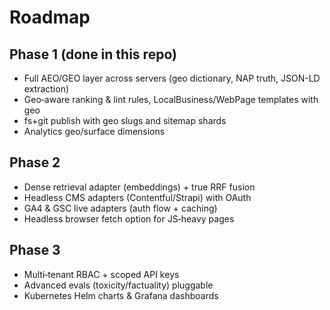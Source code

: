 # Roadmap

## Phase 1 (done in this repo)
- Full AEO/GEO layer across servers (geo dictionary, NAP truth, JSON-LD extraction)
- Geo‑aware ranking & lint rules, LocalBusiness/WebPage templates with geo
- fs+git publish with geo slugs and sitemap shards
- Analytics geo/surface dimensions

## Phase 2
- Dense retrieval adapter (embeddings) + true RRF fusion
- Headless CMS adapters (Contentful/Strapi) with OAuth
- GA4 & GSC live adapters (auth flow + caching)
- Headless browser fetch option for JS‑heavy pages

## Phase 3
- Multi‑tenant RBAC + scoped API keys
- Advanced evals (toxicity/factuality) pluggable
- Kubernetes Helm charts & Grafana dashboards
